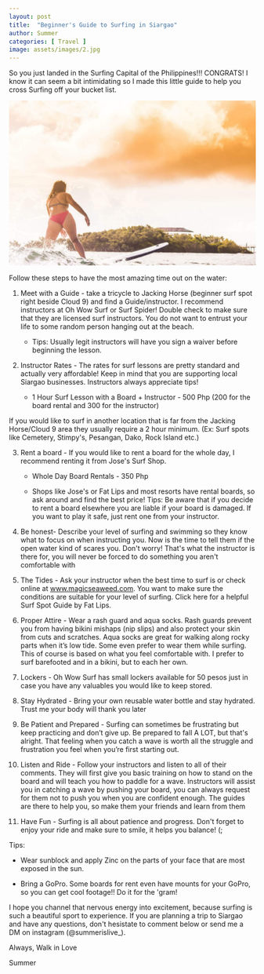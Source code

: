 ```yaml
---
layout: post
title:  "Beginner's Guide to Surfing in Siargao"
author: Summer
categories: [ Travel ]
image: assets/images/2.jpg
---
```

So you just landed in the Surfing Capital of the Philippines!!! CONGRATS! I know it can seem a bit intimidating so I made this little guide to help you cross Surfing off your bucket list.

![test-image](/assets/images/surf-siargao.jpg)

Follow these steps to have the most amazing time out on the water:

1. Meet with a Guide - take a tricycle to Jacking Horse (beginner surf spot right beside Cloud 9) and find a Guide/instructor. I recommend instructors at Oh Wow Surf or Surf Spider! Double check to make sure that they are licensed surf instructors. You do not want to entrust your life to some random person hanging out at the beach. 

   - Tips: Usually legit instructors will have you sign a waiver before beginning the lesson.

2. Instructor Rates - The rates for surf lessons are pretty standard and actually very affordable! Keep in mind that you are supporting local Siargao businesses. Instructors always appreciate tips!

   - 1 Hour Surf Lesson with a Board + Instructor - 500 Php (200 for the board rental and 300 for the instructor)

If you would like to surf in another location that is far from the Jacking Horse/Cloud 9 area they usually require a 2 hour minimum. (Ex: Surf spots like Cemetery, Stimpy's, Pesangan, Dako, Rock Island etc.)

3. Rent a board - If you would like to rent a board for the whole day, I recommend renting it from Jose's Surf Shop.

   - Whole Day Board Rentals - 350 Php

   - Shops like Jose's or Fat Lips and most resorts have rental boards, so ask around and find the best price! Tips: Be aware that if you decide to rent a board elsewhere you are liable if your board is damaged. If you want to play it safe, just rent one from your instructor.

4. Be honest- Describe your level of surfing and swimming so they know what to focus on when instructing you. Now is the time to tell them if the open water kind of scares you. Don't worry! That's what the instructor is there for, you will never be forced to do something you aren't comfortable with

5. The Tides - Ask your instructor when the best time to surf is or check online at www.magicseaweed.com. You want to make sure the conditions are suitable for your level of surfing. Click here for a helpful Surf Spot Guide by Fat Lips.

6. Proper Attire - Wear a rash guard and aqua socks. Rash guards prevent you from having bikini mishaps (nip slips) and also protect your skin from cuts and scratches. Aqua socks are great for walking along rocky parts when it’s low tide. Some even prefer to wear them while surfing. This of course is based on what you feel comfortable with. I prefer to surf barefooted and in a bikini, but to each her own.

7. Lockers - Oh Wow Surf has small lockers available for 50 pesos just in case you have any valuables you would like to keep stored.

8. Stay Hydrated - Bring your own reusable water bottle and stay hydrated. Trust me your body will thank you later

9. Be Patient and Prepared - Surfing can sometimes be frustrating but keep practicing and don’t give up. Be prepared to fall A LOT, but that's alright. That feeling when you catch a wave is worth all the struggle and frustration you feel when you’re first starting out.

10. Listen and Ride - Follow your instructors and listen to all of their comments. They will first give you basic training on how to stand on the board and will teach you how to paddle for a wave. Instructors will assist you in catching a wave by pushing your board, you can always request for them not to push you when you are confident enough. The guides are there to help you, so make them your friends and learn from them

11. Have Fun - Surfing is all about patience and progress. Don't forget to enjoy your ride and make sure to smile, it helps you balance! (;

Tips: 

- Wear sunblock and apply Zinc on the parts of your face that are most exposed in the sun.

- Bring a GoPro. Some boards for rent even have mounts for your GoPro, so you can get cool footage!! Do it for the 'gram!

I hope you channel that nervous energy into excitement, because surfing is such a beautiful sport to experience. If you are planning a trip to Siargao and have any questions, don't hesistate to comment below or send me a DM on instagram (@summerislive_).

Always, Walk in Love

Summer
